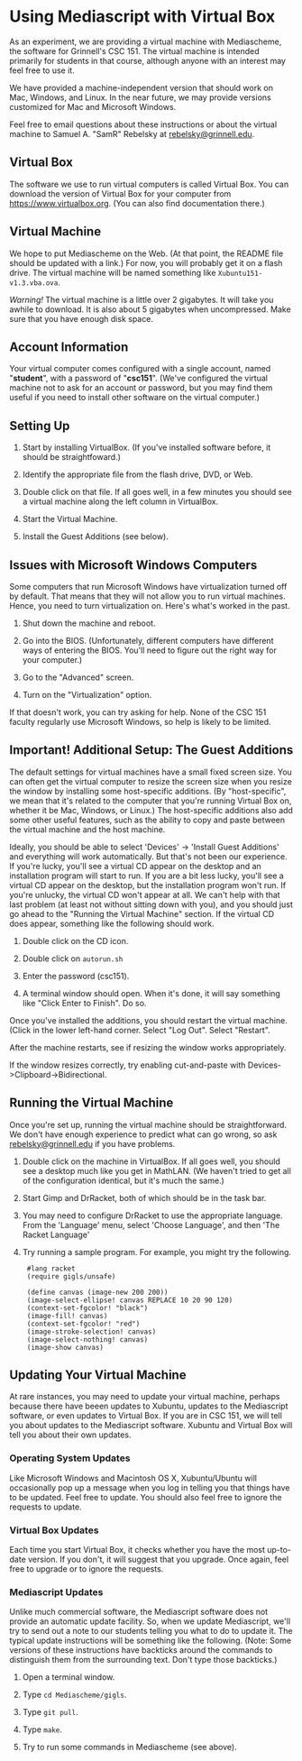 Using Mediascript with Virtual Box
==================================

As an experiment, we are providing a virtual machine with Mediascheme,
the software for Grinnell's CSC 151.   The virtual machine is
intended primarily for students in that course, although anyone
with an interest may feel free to use it.

We have provided a machine-independent version that should work on
Mac, Windows, and Linux.  In the near future, we may provide versions
customized for Mac and Microsoft Windows.

Feel free to email questions about these instructions or about the 
virtual machine to Samuel A. "SamR" Rebelsky at <rebelsky@grinnell.edu>.

Virtual Box
-----------

The software we use to run virtual computers is called Virtual Box.  You can
download the version of Virtual Box for your computer from
<https://www.virtualbox.org>.  (You can also find documentation there.)

Virtual Machine
---------------

We hope to put Mediascheme on the Web.  (At that point, the README
file should be updated with a link.)  For now, you will probably
get it on a flash drive.  The virtual machine will be named something
like `Xubuntu151-v1.3.vba.ova`.

*Warning!*  The virtual machine is a little over 2 gigabytes.  It
will take you awhile to download.  It is also about 5 gigabytes
when uncompressed.  Make sure that you have enough disk space.

Account Information
-------------------

Your virtual computer comes configured with a single account, named
"**student**", with a password of "**csc151**".  (We've configured the virtual
machine not to ask for an account or password, but you may find them useful
if you need to install other software on the virtual computer.)

Setting Up
----------

1. Start by installing VirtualBox.  (If you've installed software before, it
   should be straightfoward.)

2. Identify the appropriate file from the flash drive, DVD, or Web.  

3. Double click on that file.  If all goes well, in a few minutes you should 
   see a virtual machine along the left column in VirtualBox.

4. Start the Virtual Machine.

5. Install the Guest Additions (see below).

Issues with Microsoft Windows Computers
---------------------------------------

Some computers that run Microsoft Windows have virtualization turned
off by default.  That means that they will not allow you to run
virtual machines.  Hence, you need to turn virtualization on.  Here's
what's worked in the past.

1. Shut down the machine and reboot.  

2. Go into the BIOS. (Unfortunately, different computers have different 
ways of entering the BIOS.  You'll need to figure out the right way for 
your computer.)

3. Go to the "Advanced" screen.  

4. Turn on the "Virtualization" option.

If that doesn't work, you can try asking for help.  None of the CSC 151 
faculty regularly use Microsoft Windows, so help is likely to be limited.

Important! Additional Setup: The Guest Additions
------------------------------------------------

The default settings for virtual machines have a small fixed screen size.  You can
often get the virtual computer to resize the screen size when you resize the
window by installing some host-specific additions.  (By "host-specific", we
mean that it's related to the computer that you're running Virtual Box on,
whether it be Mac, Windows, or Linux.) The host-specific additions also add
some other useful features, such as the ability to copy and paste between
the virtual machine and the host machine.

Ideally, you should be able to select 'Devices' -> 'Install Guest Additions'
and everything will work automatically.  But that's not been our experience.
If you're lucky, you'll see a virtual CD appear on the desktop and an
installation program will start to run.  If you are a bit less lucky, you'll
see a virtual CD appear on the desktop, but the installation program won't
run.  If you're unlucky, the virtual CD won't appear at all.  We can't help
with that last problem (at least not without sitting down with you), and you
should just go ahead to the "Running the Virtual Machine" section.   If the
virtual CD does appear, something like the following should work.

1. Double click on the CD icon.

2. Double click on `autorun.sh`

3. Enter the password (csc151).

4. A terminal window should open.  When it's done, it will say something 
like "Click Enter to Finish".  Do so.

Once you've installed the additions, you should restart the virtual machine.
(Click in the lower left-hand corner.  Select "Log Out".  Select "Restart".

After the machine restarts, see if resizing the window works appropriately.

If the window resizes correctly, try enabling cut-and-paste with 
Devices->Clipboard->Bidirectional.

Running the Virtual Machine
---------------------------

Once you're set up, running the virtual machine should be straightforward.
We don't have enough experience to predict what can go wrong, so ask
<rebelsky@grinnell.edu> if you have problems.

1. Double click on the machine in VirtualBox.  If all goes well, you should
   see a desktop much like you get in MathLAN.  (We haven't tried to get all
   of the configuration identical, but it's much the same.)

2. Start Gimp and DrRacket, both of which should be in the task bar.

3. You may need to configure DrRacket to use the appropriate language.
   From the 'Language' menu, select 'Choose Language', and then 'The Racket
   Language'

4. Try running a sample program.  For example, you might try the following.

        #lang racket
        (require gigls/unsafe)

        (define canvas (image-new 200 200))
        (image-select-ellipse! canvas REPLACE 10 20 90 120)
        (context-set-fgcolor! "black")
        (image-fill! canvas)
        (context-set-fgcolor! "red")
        (image-stroke-selection! canvas)
        (image-select-nothing! canvas)
        (image-show canvas)

Updating Your Virtual Machine
-----------------------------

At rare instances, you may need to update your virtual machine, perhaps 
because there have beeen updates to Xubuntu, updates to the Mediascript
software, or even updates to Virtual Box.  If you are in CSC 151, we will
tell you about updates to the Mediascript software.  Xubuntu and Virtual
Box will tell you about their own updates.

### Operating System Updates

Like Microsoft Windows and Macintosh OS X, Xubuntu/Ubuntu will occasionally
pop up a message when you log in telling you that things have to be updated.
Feel free to update.  You should also feel free to ignore the requests to
update.

### Virtual Box Updates

Each time you start Virtual Box, it checks whether you have the most up-to-date
version.  If you don't, it will suggest that you upgrade.  Once again, feel
free to upgrade or to ignore the requests.

### Mediascript Updates

Unlike much commercial software, the Mediascript software does not
provide an automatic update facility.  So, when we update Mediascript,
we'll try to send out a note to our students telling you what to
do to update it.  The typical update instructions will be something
like the following.  (Note: Some versions of these instructions have
backticks around the commands to distinguish them from the surrounding
text.  Don't type those backticks.)

1. Open a terminal window.

2. Type `cd Mediascheme/gigls`.

3. Type `git pull`.

4. Type `make`.

5. Try to run some commands in Mediascheme (see above).
